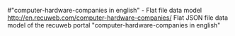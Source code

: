 #"computer-hardware-companies in english" - Flat file data model
http://en.recuweb.com/computer-hardware-companies/
Flat JSON file data model of the recuweb portal "computer-hardware-companies in english"
